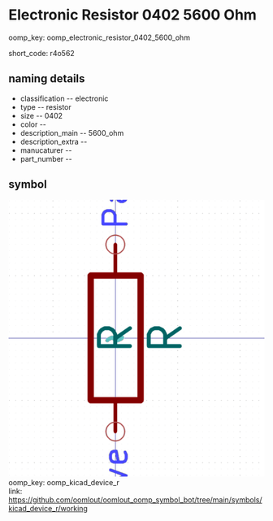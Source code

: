 # Electronic Resistor 0402 5600 Ohm
oomp_key: oomp_electronic_resistor_0402_5600_ohm  

short_code: r4o562
## naming details
* classification -- electronic
* type -- resistor
* size -- 0402
* color -- 
* description_main -- 5600_ohm
* description_extra -- 
* manucaturer -- 
* part_number -- 



## symbol

![](symbol/0/working/working_600.png)  
oomp_key: oomp_kicad_device_r  
link: https://github.com/oomlout/oomlout_oomp_symbol_bot/tree/main/symbols/kicad_device_r/working  

